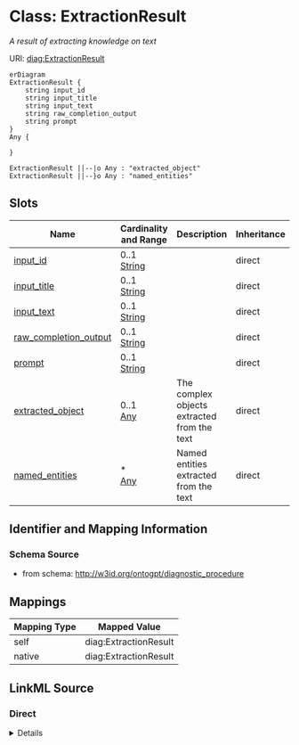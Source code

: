 

# Class: ExtractionResult


_A result of extracting knowledge on text_





URI: [diag:ExtractionResult](http://w3id.org/ontogpt/diagnostic_procedure/ExtractionResult)



```mermaid
erDiagram
ExtractionResult {
    string input_id  
    string input_title  
    string input_text  
    string raw_completion_output  
    string prompt  
}
Any {

}

ExtractionResult ||--|o Any : "extracted_object"
ExtractionResult ||--}o Any : "named_entities"

```



<!-- no inheritance hierarchy -->


## Slots

| Name | Cardinality and Range | Description | Inheritance |
| ---  | --- | --- | --- |
| [input_id](input_id.md) | 0..1 <br/> [String](String.md) |  | direct |
| [input_title](input_title.md) | 0..1 <br/> [String](String.md) |  | direct |
| [input_text](input_text.md) | 0..1 <br/> [String](String.md) |  | direct |
| [raw_completion_output](raw_completion_output.md) | 0..1 <br/> [String](String.md) |  | direct |
| [prompt](prompt.md) | 0..1 <br/> [String](String.md) |  | direct |
| [extracted_object](extracted_object.md) | 0..1 <br/> [Any](Any.md) | The complex objects extracted from the text | direct |
| [named_entities](named_entities.md) | * <br/> [Any](Any.md) | Named entities extracted from the text | direct |









## Identifier and Mapping Information







### Schema Source


* from schema: http://w3id.org/ontogpt/diagnostic_procedure




## Mappings

| Mapping Type | Mapped Value |
| ---  | ---  |
| self | diag:ExtractionResult |
| native | diag:ExtractionResult |







## LinkML Source

<!-- TODO: investigate https://stackoverflow.com/questions/37606292/how-to-create-tabbed-code-blocks-in-mkdocs-or-sphinx -->

### Direct

<details>
```yaml
name: ExtractionResult
description: A result of extracting knowledge on text
from_schema: http://w3id.org/ontogpt/diagnostic_procedure
attributes:
  input_id:
    name: input_id
    from_schema: http://w3id.org/ontogpt/diagnostic_procedure
    rank: 1000
    domain_of:
    - ExtractionResult
  input_title:
    name: input_title
    from_schema: http://w3id.org/ontogpt/diagnostic_procedure
    rank: 1000
    domain_of:
    - ExtractionResult
  input_text:
    name: input_text
    from_schema: http://w3id.org/ontogpt/diagnostic_procedure
    rank: 1000
    domain_of:
    - ExtractionResult
  raw_completion_output:
    name: raw_completion_output
    from_schema: http://w3id.org/ontogpt/diagnostic_procedure
    rank: 1000
    domain_of:
    - ExtractionResult
  prompt:
    name: prompt
    from_schema: http://w3id.org/ontogpt/diagnostic_procedure
    rank: 1000
    domain_of:
    - ExtractionResult
  extracted_object:
    name: extracted_object
    description: The complex objects extracted from the text
    from_schema: http://w3id.org/ontogpt/diagnostic_procedure
    rank: 1000
    domain_of:
    - ExtractionResult
    range: Any
    inlined: true
  named_entities:
    name: named_entities
    description: Named entities extracted from the text
    from_schema: http://w3id.org/ontogpt/diagnostic_procedure
    rank: 1000
    domain_of:
    - ExtractionResult
    range: Any
    multivalued: true
    inlined: true
    inlined_as_list: true

```
</details>

### Induced

<details>
```yaml
name: ExtractionResult
description: A result of extracting knowledge on text
from_schema: http://w3id.org/ontogpt/diagnostic_procedure
attributes:
  input_id:
    name: input_id
    from_schema: http://w3id.org/ontogpt/diagnostic_procedure
    rank: 1000
    alias: input_id
    owner: ExtractionResult
    domain_of:
    - ExtractionResult
    range: string
  input_title:
    name: input_title
    from_schema: http://w3id.org/ontogpt/diagnostic_procedure
    rank: 1000
    alias: input_title
    owner: ExtractionResult
    domain_of:
    - ExtractionResult
    range: string
  input_text:
    name: input_text
    from_schema: http://w3id.org/ontogpt/diagnostic_procedure
    rank: 1000
    alias: input_text
    owner: ExtractionResult
    domain_of:
    - ExtractionResult
    range: string
  raw_completion_output:
    name: raw_completion_output
    from_schema: http://w3id.org/ontogpt/diagnostic_procedure
    rank: 1000
    alias: raw_completion_output
    owner: ExtractionResult
    domain_of:
    - ExtractionResult
    range: string
  prompt:
    name: prompt
    from_schema: http://w3id.org/ontogpt/diagnostic_procedure
    rank: 1000
    alias: prompt
    owner: ExtractionResult
    domain_of:
    - ExtractionResult
    range: string
  extracted_object:
    name: extracted_object
    description: The complex objects extracted from the text
    from_schema: http://w3id.org/ontogpt/diagnostic_procedure
    rank: 1000
    alias: extracted_object
    owner: ExtractionResult
    domain_of:
    - ExtractionResult
    range: Any
    inlined: true
  named_entities:
    name: named_entities
    description: Named entities extracted from the text
    from_schema: http://w3id.org/ontogpt/diagnostic_procedure
    rank: 1000
    alias: named_entities
    owner: ExtractionResult
    domain_of:
    - ExtractionResult
    range: Any
    multivalued: true
    inlined: true
    inlined_as_list: true

```
</details>